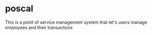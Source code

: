 # poscal
This is  a point of service management system that let's users manage employees and their transactions
